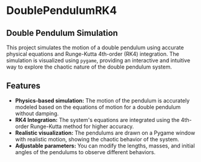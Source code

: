 # DoublePendulumRK4
## Double Pendulum Simulation
This project simulates the motion of a double pendulum using accurate physical equations and Runge-Kutta 4th-order (RK4) integration. The simulation is visualized using `pygame`, providing an interactive and intuitive way to explore the chaotic nature of the double pendulum system.

## Features
- **Physics-based simulation:** The motion of the pendulum is accurately modeled based on the equations of motion for a double pendulum without damping.
- **RK4 Integration:** The system's equations are integrated using the 4th-order Runge-Kutta method for higher accuracy.
- **Realistic visualization:** The pendulums are drawn on a Pygame window with realistic motion, showing the chaotic behavior of the system.
- **Adjustable parameters:** You can modify the lengths, masses, and initial angles of the pendulums to observe different behaviors.
